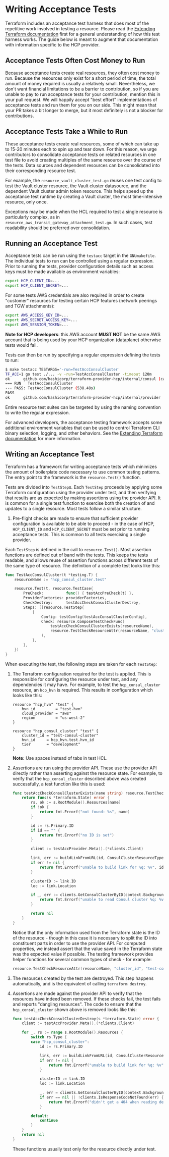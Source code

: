 # Writing Acceptance Tests

Terraform includes an acceptance test harness that does most of the repetitive
work involved in testing a resource. Please read the [Extending Terraform documentation](https://www.terraform.io/docs/extend/testing/index.html)
first for a general understanding of how this test harness works. The guide
below is meant to augment that documentation with information specific to the
HCP provider.

## Acceptance Tests Often Cost Money to Run

Because acceptance tests create real resources, they often cost money to run.
Because the resources only exist for a short period of time, the total amount
of money required is usually a relatively small. Nevertheless, we don't want
financial limitations to be a barrier to contribution, so if you are unable to
pay to run acceptance tests for your contribution, mention this in your
pull request. We will happily accept "best effort" implementations of
acceptance tests and run them for you on our side. This might mean that your PR
takes a bit longer to merge, but it most definitely is not a blocker for
contributions.

## Acceptance Tests Take a While to Run

These acceptance tests create real resources, some of which can take up to 15-20 minutes each to spin up and tear down. For this reason, we urge contributors to consolidate acceptance tests on related resources in one test file to avoid creating multiples of the same resource over the course of the tests. Data sources and dependent resources can be consolidated into their corresponding resource test.

For example, the `resource_vault_cluster_test.go` reuses one test config to test the Vault cluster resource, the Vault cluster datasource, and the dependent Vault cluster admin token resource. This helps speed up the acceptance test runtime by creating a Vault cluster, the most time-intensive resource, only once.

Exceptions may be made when the HCL required to test a single resource is particularly complex, as in `resource_aws_transit_gateway_attachment_test.go`. In such cases, test readability should be preferred over consolidation.

## Running an Acceptance Test

Acceptance tests can be run using the `testacc` target in the
`GNUmakefile`. The individual tests to run can be controlled using a regular
expression. Prior to running the tests, provider configuration details such as
access keys must be made available as environment variables:

```sh
export HCP_CLIENT_ID=...
export HCP_CLIENT_SECRET=...
```

For some tests AWS credentials are also required in order to create "customer"
resources for testing certain HCP features (network peerings and TGW attachments):

```sh
export AWS_ACCESS_KEY_ID=...
export AWS_SECRET_ACCESS_KEY=...
export AWS_SESSION_TOKEN=...
```

**Note for HCP developers**: this AWS account **MUST NOT** be the same AWS account that is being used by
your HCP organization (dataplane) otherwise tests would fail.

Tests can then be run by specifying a regular expression defining the tests to run:

```sh
$ make testacc TESTARGS='-run=TestAccConsulCluster'
TF_ACC=1 go test ./... -v -run=TestAccConsulCluster -timeout 120m
ok  	github.com/hashicorp/terraform-provider-hcp/internal/consul	(cached) [no tests to run]
=== RUN   TestAccConsulCluster
--- PASS: TestAccConsulCluster (538.48s)
PASS
ok  	github.com/hashicorp/terraform-provider-hcp/internal/provider	539.112s
```

Entire resource test suites can be targeted by using the naming convention to
write the regular expression.

For advanced developers, the acceptance testing framework accepts some additional environment variables that can be used to control Terraform CLI binary selection, logging, and other behaviors. See the [Extending Terraform documentation](https://www.terraform.io/docs/extend/testing/acceptance-tests/index.html#environment-variables) for more information.

## Writing an Acceptance Test

Terraform has a framework for writing acceptance tests which minimizes the
amount of boilerplate code necessary to use common testing patterns. The entry
point to the framework is the `resource.Test()` function.

Tests are divided into `TestStep`s. Each `TestStep` proceeds by applying some
Terraform configuration using the provider under test, and then verifying that
results are as expected by making assertions using the provider API. It is
common for a single test function to exercise both the creation of and updates
to a single resource. Most tests follow a similar structure.

1. Pre-flight checks are made to ensure that sufficient provider configuration
   is available to be able to proceed - in the case of HCP, `HCP_CLIENT_ID` and `HCP_CLIENT_SECRET` must be set prior
   to running acceptance tests. This is common to all tests exercising a single
   provider.

Each `TestStep` is defined in the call to `resource.Test()`. Most assertion
functions are defined out of band with the tests. This keeps the tests
readable, and allows reuse of assertion functions across different tests of the
same type of resource. The definition of a complete test looks like this:

```go
func TestAccConsulCluster(t *testing.T) {
    resourceName := "hcp_consul_cluster.test"

    resource.Test(t, resource.TestCase{
        PreCheck:          func() { testAccPreCheck(t) },
        ProviderFactories: providerFactories,
        CheckDestroy:      testAccCheckConsulClusterDestroy,
        Steps: []resource.TestStep{
            {
                Config: testConfig(testAccConsulClusterConfig),
                Check: resource.ComposeTestCheckFunc(
                    testAccCheckConsulClusterExists(resourceName),
                    resource.TestCheckResourceAttr(resourceName, "cluster_id", "test-consul-cluster"),
                ),
            },
        },
    })
}
```

When executing the test, the following steps are taken for each `TestStep`:

1. The Terraform configuration required for the test is applied. This is
   responsible for configuring the resource under test, and any dependencies it
   may have. For example, to test the `hcp_consul_cluster` resource, an
   `hcp_hvn` is required. This results in configuration which
   looks like this:

   ```hcl
   resource "hcp_hvn" "test" {
       hvn_id         = "test-hvn"
       cloud_provider = "aws"
       region         = "us-west-2"
   }

   resource "hcp_consul_cluster" "test" {
       cluster_id = "test-consul-cluster"
       hvn_id     = hcp_hvn.test.hvn_id
       tier       = "development"
   }
   ```

   **Note:** Use spaces instead of tabs in test HCL.

1. Assertions are run using the provider API. These use the provider API
   directly rather than asserting against the resource state. For example, to
   verify that the `hcp_consul_cluster` described above was created
   successfully, a test function like this is used:

   ```go
   func testAccCheckConsulClusterExists(name string) resource.TestCheckFunc {
       return func(s *terraform.State) error {
           rs, ok := s.RootModule().Resources[name]
           if !ok {
               return fmt.Errorf("not found: %s", name)
           }

           id := rs.Primary.ID
           if id == "" {
               return fmt.Errorf("no ID is set")
           }

           client := testAccProvider.Meta().(*clients.Client)

           link, err := buildLinkFromURL(id, ConsulClusterResourceType, client.Config.OrganizationID)
           if err != nil {
               return fmt.Errorf("unable to build link for %q: %v", id, err)
           }

           clusterID := link.ID
           loc := link.Location

           if _, err := clients.GetConsulClusterByID(context.Background(), client, loc, clusterID); err != nil {
               return fmt.Errorf("unable to read Consul cluster %q: %v", id, err)
           }

           return nil
       }
   }
   ```

   Notice that the only information used from the Terraform state is the ID of
   the resource - though in this case it is necessary to split the ID into
   constituent parts in order to use the provider API. For computed properties,
   we instead assert that the value saved in the Terraform state was the
   expected value if possible. The testing framework provides helper functions
   for several common types of check - for example:

   ```go
   resource.TestCheckResourceAttr(resourceName, "cluster_id", "test-consul-cluster"),
   ```

1. The resources created by the test are destroyed. This step happens
   automatically, and is the equivalent of calling `terraform destroy`.

1. Assertions are made against the provider API to verify that the resources
   have indeed been removed. If these checks fail, the test fails and reports
   "dangling resources". The code to ensure that the `hcp_consul_cluster` shown
   above is removed looks like this:

   ```go
   func testAccCheckConsulClusterDestroy(s *terraform.State) error {
       client := testAccProvider.Meta().(*clients.Client)

       for _, rs := range s.RootModule().Resources {
           switch rs.Type {
           case "hcp_consul_cluster":
               id := rs.Primary.ID

               link, err := buildLinkFromURL(id, ConsulClusterResourceType, client.Config.OrganizationID)
               if err != nil {
                   return fmt.Errorf("unable to build link for %q: %v", id, err)
               }

               clusterID := link.ID
               loc := link.Location

               _, err = clients.GetConsulClusterByID(context.Background(), client, loc, clusterID)
               if err == nil || !clients.IsResponseCodeNotFound(err) {
                   return fmt.Errorf("didn't get a 404 when reading destroyed Consul cluster %q: %v", id, err)
               }

           default:
               continue
           }
       }
       return nil
   }
   ```

   These functions usually test only for the resource directly under test.
